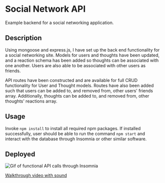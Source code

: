 # Social Network API
Example backend for a social networking application.

## Description
Using mongoose and express.js, I have set up the back end functionality for a social networking site. Models for users and thoughts have been updated, and a reaction schema has been added so thoughts can be associated with one another. Users are also able to be associated with other users as friends.

API routes have been constructed and are available for full CRUD functionality for User and Thought models. Routes have also been added such that users can be added to, and removed from, other users' friends array. Additionally, thoughts can be added to, and removed from, other thoughts' reactions array. 

## Usage
Invoke `npm install` to install all required npm packages. If installed successfully, user should be able to run the command `npm start` and interact with the database through Insomnia or other similar software. 

## Deployed 
![Gif of functional API calls through Insomnia](./assets/deployed.gif)

[Walkthrough video with sound](https://github.com/aucoats/social-network-API)